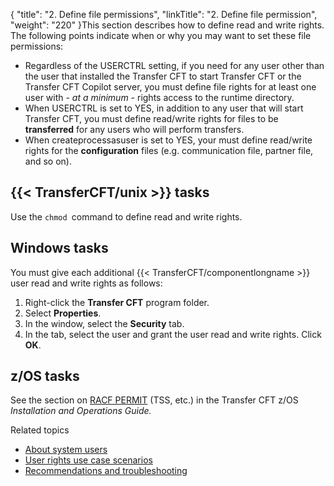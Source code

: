 {
    "title": "2. Define file permissions",
    "linkTitle": "2. Define file permission",
    "weight": "220"
}This section describes how to define read and write rights. The following points indicate when or why you may want to set these file permissions:

-   Regardless of the USERCTRL setting, if you need for any user other than the user that installed the Transfer CFT to start Transfer CFT or the Transfer CFT Copilot server, you must define file rights for at least one user with - *at a minimum* - rights access to the runtime directory.
-   When USERCTRL is set to YES, in addition to any user that will start Transfer CFT, you must define read/write rights for files to be **transferred** for any users who will perform transfers.
-   When createprocessasuser is set to YES, your must define read/write rights for the **configuration** files (e.g. communication file, partner file, and so on).

## {{< TransferCFT/unix  >}} tasks

Use the `chmod `command to define read and write rights.

## Windows tasks

You must give each additional {{< TransferCFT/componentlongname  >}} user read and write rights as follows:

1.  Right-click the **<span class="mc-variable axway_variables.Component_Short_Name variable">Transfer CFT</span>** program folder.
2.  Select **Properties**.
3.  In the window, select the **Security** tab.
4.  In the tab, select the user and grant the user read and write rights. Click **OK**.

## z/OS tasks

See the section on [RACF PERMIT](../../zOS/operator_interface_commands/t_set_%20up_RACF_security.htm#RACF%C2%A0pas) (TSS, etc.) in the Transfer CFT z/OS *Installation and Operations Guide.*

Related topics

-   [About system users](../)
-   [User rights use case scenarios](../user_rights_security_scenarios)
-   [Recommendations and troubleshooting](../user_rights_tips)
